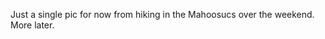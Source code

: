 <html><body><p>Just a single pic for now from hiking in the Mahoosucs over the weekend. More later.</p></body></html>